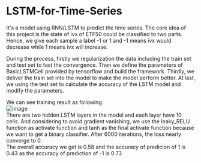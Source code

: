 # LSTM-for-Time-Series

It's a model using RNN/LSTM to predict the time series. The core idea of this project is the state of ivx of ETF50 could be classified to two parts. Hence, we give each sample a label -1 or 1 and -1 means ivx would decrease while 1 means ivx will increase. 

During the process, firstly we regularization the data including the train set and test set to fast the convergence. Then we define the parameters of BasicLSTMCell provided by tensorflow and build the framework. Thirdly, we deliver the train set into the model to make the model perform better. At last, we using the test set to calculate the accuracy of the LSTM model and modify the parameters.

We can see training result as following: 
<br/>
![image](https://github.com/richardwang013/LSTM-for-Time-Series/raw/master/ImageStore/result.PNG)
<br/>
There are two hidden LSTM layers in the model and each layer have 10 cells. And considering to avoid gradient vanishing, we use the leaky_RELU function as activate function and tanh as the final activate function because we want to get a binary classifier. After 6000 iterations, the loss nearly converge to 0.
<br/>
The overall accuracy we get is 0.58 and the accuracy of predicion of 1 is 0.43 as the accuracy of prediction of -1 is 0.73
